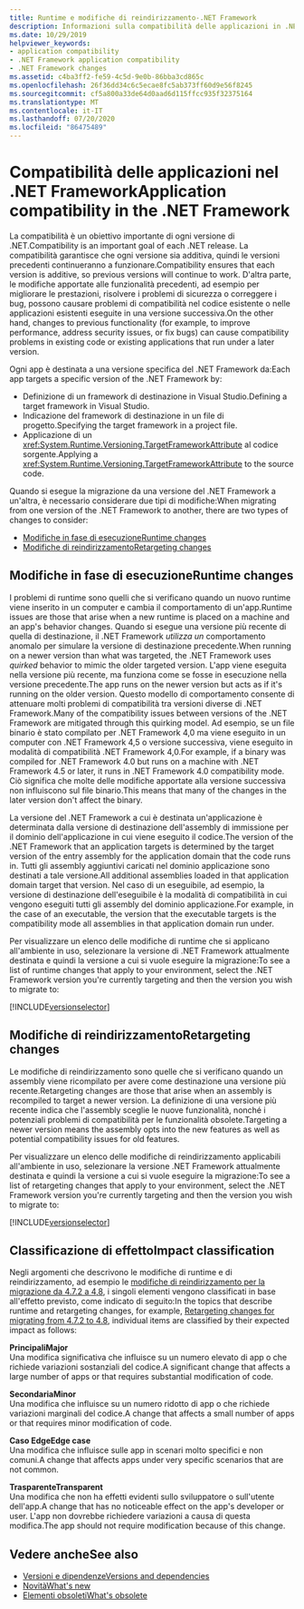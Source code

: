 ```yaml
---
title: Runtime e modifiche di reindirizzamento-.NET Framework
description: Informazioni sulla compatibilità delle applicazioni in .NET Framework e sul modo in cui sono interessati dal runtime e sulle modifiche di reindirizzamento durante la migrazione a un'altra versione.
ms.date: 10/29/2019
helpviewer_keywords:
- application compatibility
- .NET Framework application compatibility
- .NET Framework changes
ms.assetid: c4ba3ff2-fe59-4c5d-9e0b-86bba3cd865c
ms.openlocfilehash: 26f36dd34c6c5ecae8fc5ab373ff60d9e56f8245
ms.sourcegitcommit: cf5a800a33de64d0aad6d115ffcc935f32375164
ms.translationtype: MT
ms.contentlocale: it-IT
ms.lasthandoff: 07/20/2020
ms.locfileid: "86475489"
---
```

# <a name="application-compatibility-in-the-net-framework"></a><span data-ttu-id="12a52-103">Compatibilità delle applicazioni nel .NET Framework</span><span class="sxs-lookup"><span data-stu-id="12a52-103">Application compatibility in the .NET Framework</span></span>

<span data-ttu-id="12a52-104">La compatibilità è un obiettivo importante di ogni versione di .NET.</span><span class="sxs-lookup"><span data-stu-id="12a52-104">Compatibility is an important goal of each .NET release.</span></span> <span data-ttu-id="12a52-105">La compatibilità garantisce che ogni versione sia additiva, quindi le versioni precedenti continueranno a funzionare.</span><span class="sxs-lookup"><span data-stu-id="12a52-105">Compatibility ensures that each version is additive, so previous versions will continue to work.</span></span> <span data-ttu-id="12a52-106">D'altra parte, le modifiche apportate alle funzionalità precedenti, ad esempio per migliorare le prestazioni, risolvere i problemi di sicurezza o correggere i bug, possono causare problemi di compatibilità nel codice esistente o nelle applicazioni esistenti eseguite in una versione successiva.</span><span class="sxs-lookup"><span data-stu-id="12a52-106">On the other hand, changes to previous functionality (for example, to improve performance, address security issues, or fix bugs) can cause compatibility problems in existing code or existing applications that run under a later version.</span></span>

<span data-ttu-id="12a52-107">Ogni app è destinata a una versione specifica del .NET Framework da:</span><span class="sxs-lookup"><span data-stu-id="12a52-107">Each app targets a specific version of the .NET Framework by:</span></span>

- <span data-ttu-id="12a52-108">Definizione di un framework di destinazione in Visual Studio.</span><span class="sxs-lookup"><span data-stu-id="12a52-108">Defining a target framework in Visual Studio.</span></span>
- <span data-ttu-id="12a52-109">Indicazione del framework di destinazione in un file di progetto.</span><span class="sxs-lookup"><span data-stu-id="12a52-109">Specifying the target framework in a project file.</span></span>
- <span data-ttu-id="12a52-110">Applicazione di un <xref:System.Runtime.Versioning.TargetFrameworkAttribute> al codice sorgente.</span><span class="sxs-lookup"><span data-stu-id="12a52-110">Applying a <xref:System.Runtime.Versioning.TargetFrameworkAttribute> to the source code.</span></span>

<span data-ttu-id="12a52-111">Quando si esegue la migrazione da una versione del .NET Framework a un'altra, è necessario considerare due tipi di modifiche:</span><span class="sxs-lookup"><span data-stu-id="12a52-111">When migrating from one version of the .NET Framework to another, there are two types of changes to consider:</span></span>

- [<span data-ttu-id="12a52-112">Modifiche in fase di esecuzione</span><span class="sxs-lookup"><span data-stu-id="12a52-112">Runtime changes</span></span>](#runtime-changes)
- [<span data-ttu-id="12a52-113">Modifiche di reindirizzamento</span><span class="sxs-lookup"><span data-stu-id="12a52-113">Retargeting changes</span></span>](#retargeting-changes)

## <a name="runtime-changes"></a><span data-ttu-id="12a52-114">Modifiche in fase di esecuzione</span><span class="sxs-lookup"><span data-stu-id="12a52-114">Runtime changes</span></span>

<span data-ttu-id="12a52-115">I problemi di runtime sono quelli che si verificano quando un nuovo runtime viene inserito in un computer e cambia il comportamento di un'app.</span><span class="sxs-lookup"><span data-stu-id="12a52-115">Runtime issues are those that arise when a new runtime is placed on a machine and an app's behavior changes.</span></span> <span data-ttu-id="12a52-116">Quando si esegue una versione più recente di quella di destinazione, il .NET Framework *utilizza un* comportamento anomalo per simulare la versione di destinazione precedente.</span><span class="sxs-lookup"><span data-stu-id="12a52-116">When running on a newer version than what was targeted, the .NET Framework uses *quirked* behavior to mimic the older targeted version.</span></span> <span data-ttu-id="12a52-117">L'app viene eseguita nella versione più recente, ma funziona come se fosse in esecuzione nella versione precedente.</span><span class="sxs-lookup"><span data-stu-id="12a52-117">The app runs on the newer version but acts as if it's running on the older version.</span></span> <span data-ttu-id="12a52-118">Questo modello di comportamento consente di attenuare molti problemi di compatibilità tra versioni diverse di .NET Framework.</span><span class="sxs-lookup"><span data-stu-id="12a52-118">Many of the compatibility issues between versions of the .NET Framework are mitigated through this quirking model.</span></span> <span data-ttu-id="12a52-119">Ad esempio, se un file binario è stato compilato per .NET Framework 4,0 ma viene eseguito in un computer con .NET Framework 4,5 o versione successiva, viene eseguito in modalità di compatibilità .NET Framework 4,0.</span><span class="sxs-lookup"><span data-stu-id="12a52-119">For example, if a binary was compiled for .NET Framework 4.0 but runs on a machine with .NET Framework 4.5 or later, it runs in .NET Framework 4.0 compatibility mode.</span></span> <span data-ttu-id="12a52-120">Ciò significa che molte delle modifiche apportate alla versione successiva non influiscono sul file binario.</span><span class="sxs-lookup"><span data-stu-id="12a52-120">This means that many of the changes in the later version don't affect the binary.</span></span>

<span data-ttu-id="12a52-121">La versione del .NET Framework a cui è destinata un'applicazione è determinata dalla versione di destinazione dell'assembly di immissione per il dominio dell'applicazione in cui viene eseguito il codice.</span><span class="sxs-lookup"><span data-stu-id="12a52-121">The version of the .NET Framework that an application targets is determined by the target version of the entry assembly for the application domain that the code runs in.</span></span> <span data-ttu-id="12a52-122">Tutti gli assembly aggiuntivi caricati nel dominio applicazione sono destinati a tale versione.</span><span class="sxs-lookup"><span data-stu-id="12a52-122">All additional assemblies loaded in that application domain target that version.</span></span> <span data-ttu-id="12a52-123">Nel caso di un eseguibile, ad esempio, la versione di destinazione dell'eseguibile è la modalità di compatibilità in cui vengono eseguiti tutti gli assembly del dominio applicazione.</span><span class="sxs-lookup"><span data-stu-id="12a52-123">For example, in the case of an executable, the version that the executable targets is the compatibility mode all assemblies in that application domain run under.</span></span>

<span data-ttu-id="12a52-124">Per visualizzare un elenco delle modifiche di runtime che si applicano all'ambiente in uso, selezionare la versione di .NET Framework attualmente destinata e quindi la versione a cui si vuole eseguire la migrazione:</span><span class="sxs-lookup"><span data-stu-id="12a52-124">To see a list of runtime changes that apply to your environment, select the .NET Framework version you're currently targeting and then the version you wish to migrate to:</span></span>

[!INCLUDE[versionselector](../../../includes/migration-guide/runtime/versionselector.md)]

## <a name="retargeting-changes"></a><span data-ttu-id="12a52-125">Modifiche di reindirizzamento</span><span class="sxs-lookup"><span data-stu-id="12a52-125">Retargeting changes</span></span>

<span data-ttu-id="12a52-126">Le modifiche di reindirizzamento sono quelle che si verificano quando un assembly viene ricompilato per avere come destinazione una versione più recente.</span><span class="sxs-lookup"><span data-stu-id="12a52-126">Retargeting changes are those that arise when an assembly is recompiled to target a newer version.</span></span> <span data-ttu-id="12a52-127">La definizione di una versione più recente indica che l'assembly sceglie le nuove funzionalità, nonché i potenziali problemi di compatibilità per le funzionalità obsolete.</span><span class="sxs-lookup"><span data-stu-id="12a52-127">Targeting a newer version means the assembly opts into the new features as well as potential compatibility issues for old features.</span></span>

<span data-ttu-id="12a52-128">Per visualizzare un elenco delle modifiche di reindirizzamento applicabili all'ambiente in uso, selezionare la versione .NET Framework attualmente destinata e quindi la versione a cui si vuole eseguire la migrazione:</span><span class="sxs-lookup"><span data-stu-id="12a52-128">To see a list of retargeting changes that apply to your environment, select the .NET Framework version you're currently targeting and then the version you wish to migrate to:</span></span>

[!INCLUDE[versionselector](../../../includes/migration-guide/retargeting/versionselector.md)]

## <a name="impact-classification"></a><span data-ttu-id="12a52-129">Classificazione di effetto</span><span class="sxs-lookup"><span data-stu-id="12a52-129">Impact classification</span></span>

<span data-ttu-id="12a52-130">Negli argomenti che descrivono le modifiche di runtime e di reindirizzamento, ad esempio le [modifiche di reindirizzamento per la migrazione da 4.7.2 a 4,8](retargeting/4.7.2-4.8.md), i singoli elementi vengono classificati in base all'effetto previsto, come indicato di seguito:</span><span class="sxs-lookup"><span data-stu-id="12a52-130">In the topics that describe runtime and retargeting changes, for example, [Retargeting changes for migrating from 4.7.2 to 4.8](retargeting/4.7.2-4.8.md), individual items are classified by their expected impact as follows:</span></span>

<span data-ttu-id="12a52-131">**Principali**</span><span class="sxs-lookup"><span data-stu-id="12a52-131">**Major**</span></span>\
<span data-ttu-id="12a52-132">Una modifica significativa che influisce su un numero elevato di app o che richiede variazioni sostanziali del codice.</span><span class="sxs-lookup"><span data-stu-id="12a52-132">A significant change that affects a large number of apps or that requires substantial modification of code.</span></span>

<span data-ttu-id="12a52-133">**Secondaria**</span><span class="sxs-lookup"><span data-stu-id="12a52-133">**Minor**</span></span>\
<span data-ttu-id="12a52-134">Una modifica che influisce su un numero ridotto di app o che richiede variazioni marginali del codice.</span><span class="sxs-lookup"><span data-stu-id="12a52-134">A change that affects a small number of apps or that requires minor modification of code.</span></span>

<span data-ttu-id="12a52-135">**Caso Edge**</span><span class="sxs-lookup"><span data-stu-id="12a52-135">**Edge case**</span></span>\
<span data-ttu-id="12a52-136">Una modifica che influisce sulle app in scenari molto specifici e non comuni.</span><span class="sxs-lookup"><span data-stu-id="12a52-136">A change that affects apps under very specific scenarios that are not common.</span></span>

<span data-ttu-id="12a52-137">**Trasparente**</span><span class="sxs-lookup"><span data-stu-id="12a52-137">**Transparent**</span></span>\
<span data-ttu-id="12a52-138">Una modifica che non ha effetti evidenti sullo sviluppatore o sull'utente dell'app.</span><span class="sxs-lookup"><span data-stu-id="12a52-138">A change that has no noticeable effect on the app's developer or user.</span></span> <span data-ttu-id="12a52-139">L'app non dovrebbe richiedere variazioni a causa di questa modifica.</span><span class="sxs-lookup"><span data-stu-id="12a52-139">The app should not require modification because of this change.</span></span>

## <a name="see-also"></a><span data-ttu-id="12a52-140">Vedere anche</span><span class="sxs-lookup"><span data-stu-id="12a52-140">See also</span></span>

- [<span data-ttu-id="12a52-141">Versioni e dipendenze</span><span class="sxs-lookup"><span data-stu-id="12a52-141">Versions and dependencies</span></span>](versions-and-dependencies.md)
- [<span data-ttu-id="12a52-142">Novità</span><span class="sxs-lookup"><span data-stu-id="12a52-142">What's new</span></span>](../whats-new/index.md)
- [<span data-ttu-id="12a52-143">Elementi obsoleti</span><span class="sxs-lookup"><span data-stu-id="12a52-143">What's obsolete</span></span>](../whats-new/whats-obsolete.md)
